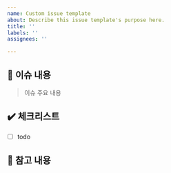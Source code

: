 ```yaml
---
name: Custom issue template
about: Describe this issue template's purpose here.
title: ''
labels: ''
assignees: ''

---
```


## :loudspeaker: 이슈 내용
> 이슈 주요 내용
## :heavy_check_mark: 체크리스트
- [ ] todo
## :round_pushpin: 참고 내용
